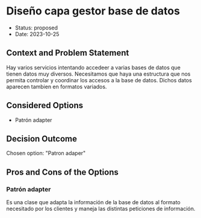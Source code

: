 # Diseño capa gestor base de datos

* Status: proposed
* Date: 2023-10-25

## Context and Problem Statement

Hay varios servicios intentando accedeer a varias bases de datos que tienen datos muy diversos. Necesitamos que haya una estructura que nos permita controlar y coordinar los accesos a la base de datos. Dichos datos aparecen tambien en formatos variados.

## Considered Options

* Patrón adapter

## Decision Outcome

Chosen option: "Patron adaper"

## Pros and Cons of the Options

### Patrón adapter

Es una clase que adapta la información de la base de datos al formato necesitado por los clientes y maneja las distintas peticiones de información.
